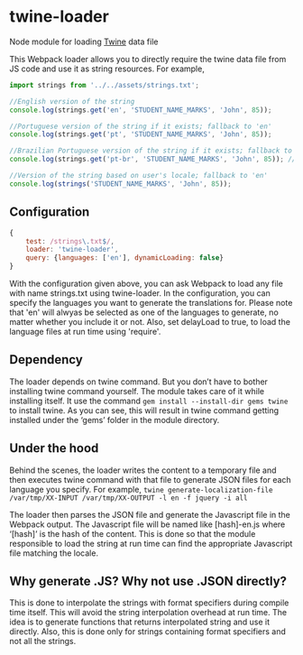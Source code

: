 # twine-loader
Node module for loading [Twine](https://github.com/scelis/twine) data file

This Webpack loader allows you to directly require the twine data file from JS code and use it as string resources. For example,

```javascript
import strings from '../../assets/strings.txt';

//English version of the string
console.log(strings.get('en', 'STUDENT_NAME_MARKS', 'John', 85));

//Portuguese version of the string if it exists; fallback to 'en'
console.log(strings.get('pt', 'STUDENT_NAME_MARKS', 'John', 85));

//Brazilian Portuguese version of the string if it exists; fallback to 'pt'
console.log(strings.get('pt-br', 'STUDENT_NAME_MARKS', 'John', 85)); //print 

//Version of the string based on user's locale; fallback to 'en' 
console.log(strings('STUDENT_NAME_MARKS', 'John', 85)); 
```

## Configuration
```javascript
{
    test: /strings\.txt$/, 
    loader: 'twine-loader', 
    query: {languages: ['en'], dynamicLoading: false}
}
```
With the configuration given above, you can ask Webpack to load any file with name strings.txt using twine-loader. In the configuration, you can specify the languages you want to generate the translations for. Please note that 'en' will alwyas be selected as one of the languages to generate, no matter whether you include it or not. Also, set delayLoad to true, to load the language files at run time using 'require'. 


## Dependency

The loader depends on twine command. But you don’t have to bother installing twine command yourself. The module takes care of it while installing itself. It use the command ```gem install --install-dir gems twine``` to install twine. As you can see, this will result in twine command getting installed under the ‘gems’ folder in the module directory. 


## Under the hood

Behind the scenes, the loader writes the content to a temporary file and then executes twine command with that file to generate JSON files for each language you specify. For example, 
```twine generate-localization-file /var/tmp/XX-INPUT /var/tmp/XX-OUTPUT -l en -f jquery -i all```

The loader then parses the JSON file and generate the Javascript file in the Webpack output. The Javascript file will be named like [hash]-en.js where ‘[hash]’ is the hash of the content. This is done so that the module responsible to load the string at run time can find the appropriate Javascript file matching the locale. 


## Why generate .JS? Why not use .JSON directly?

This is done to interpolate the strings with format specifiers during compile time itself. This will avoid the string interpolation overhead at run time. The idea is to generate functions that returns interpolated string and use it directly. Also, this is done only for strings containing format specifiers and not all the strings. 
